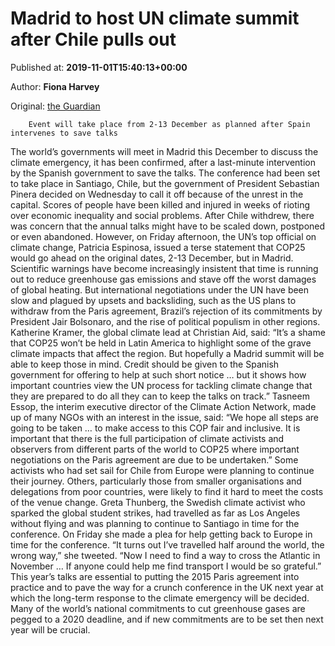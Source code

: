 
# Madrid to host UN climate summit after Chile pulls out

Published at: **2019-11-01T15:40:13+00:00**

Author: **Fiona Harvey**

Original: [the Guardian](https://www.theguardian.com/environment/2019/nov/01/madrid-to-host-un-climate-summit-after-chile-pulls-out)


        Event will take place from 2-13 December as planned after Spain intervenes to save talks
      
The world’s governments will meet in Madrid this December to discuss the climate emergency, it has been confirmed, after a last-minute intervention by the Spanish government to save the talks.
The conference had been set to take place in Santiago, Chile, but the government of President Sebastian Pinera decided on Wednesday to call it off because of the unrest in the capital. Scores of people have been killed and injured in weeks of rioting over economic inequality and social problems.
After Chile withdrew, there was concern that the annual talks might have to be scaled down, postponed or even abandoned.
However, on Friday afternoon, the UN’s top official on climate change, Patricia Espinosa, issued a terse statement that COP25 would go ahead on the original dates, 2-13 December, but in Madrid.
Scientific warnings have become increasingly insistent that time is running out to reduce greenhouse gas emissions and stave off the worst damages of global heating. But international negotiations under the UN have been slow and plagued by upsets and backsliding, such as the US plans to withdraw from the Paris agreement, Brazil’s rejection of its commitments by President Jair Bolsonaro, and the rise of political populism in other regions.
Katherine Kramer, the global climate lead at Christian Aid, said: “It’s a shame that COP25 won’t be held in Latin America to highlight some of the grave climate impacts that affect the region. But hopefully a Madrid summit will be able to keep those in mind. Credit should be given to the Spanish government for offering to help at such short notice … but it shows how important countries view the UN process for tackling climate change that they are prepared to do all they can to keep the talks on track.”
Tasneem Essop, the interim executive director of the Climate Action Network, made up of many NGOs with an interest in the issue, said: “We hope all steps are going to be taken … to make access to this COP fair and inclusive. It is important that there is the full participation of climate activists and observers from different parts of the world to COP25 where important negotiations on the Paris agreement are due to be undertaken.”
Some activists who had set sail for Chile from Europe were planning to continue their journey. Others, particularly those from smaller organisations and delegations from poor countries, were likely to find it hard to meet the costs of the venue change.
Greta Thunberg, the Swedish climate activist who sparked the global student strikes, had travelled as far as Los Angeles without flying and was planning to continue to Santiago in time for the conference. On Friday she made a plea for help getting back to Europe in time for the conference.
“It turns out I’ve travelled half around the world, the wrong way,” she tweeted. “Now I need to find a way to cross the Atlantic in November … If anyone could help me find transport I would be so grateful.”
This year’s talks are essential to putting the 2015 Paris agreement into practice and to pave the way for a crunch conference in the UK next year at which the long-term response to the climate emergency will be decided. Many of the world’s national commitments to cut greenhouse gases are pegged to a 2020 deadline, and if new commitments are to be set then next year will be crucial.
